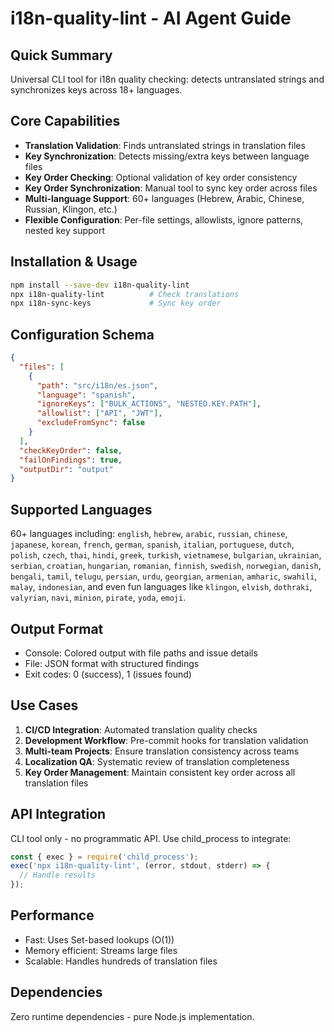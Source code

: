 # i18n-quality-lint - AI Agent Guide

## Quick Summary
Universal CLI tool for i18n quality checking: detects untranslated strings and synchronizes keys across 18+ languages.

## Core Capabilities
- **Translation Validation**: Finds untranslated strings in translation files
- **Key Synchronization**: Detects missing/extra keys between language files
- **Key Order Checking**: Optional validation of key order consistency
- **Key Order Synchronization**: Manual tool to sync key order across files
- **Multi-language Support**: 60+ languages (Hebrew, Arabic, Chinese, Russian, Klingon, etc.)
- **Flexible Configuration**: Per-file settings, allowlists, ignore patterns, nested key support

## Installation & Usage
```bash
npm install --save-dev i18n-quality-lint
npx i18n-quality-lint          # Check translations
npx i18n-sync-keys             # Sync key order
```

## Configuration Schema
```json
{
  "files": [
    {
      "path": "src/i18n/es.json",
      "language": "spanish",
      "ignoreKeys": ["BULK_ACTIONS", "NESTED.KEY.PATH"],
      "allowlist": ["API", "JWT"],
      "excludeFromSync": false
    }
  ],
  "checkKeyOrder": false,
  "failOnFindings": true,
  "outputDir": "output"
}
```

## Supported Languages
60+ languages including: `english`, `hebrew`, `arabic`, `russian`, `chinese`, `japanese`, `korean`, `french`, `german`, `spanish`, `italian`, `portuguese`, `dutch`, `polish`, `czech`, `thai`, `hindi`, `greek`, `turkish`, `vietnamese`, `bulgarian`, `ukrainian`, `serbian`, `croatian`, `hungarian`, `romanian`, `finnish`, `swedish`, `norwegian`, `danish`, `bengali`, `tamil`, `telugu`, `persian`, `urdu`, `georgian`, `armenian`, `amharic`, `swahili`, `malay`, `indonesian`, and even fun languages like `klingon`, `elvish`, `dothraki`, `valyrian`, `navi`, `minion`, `pirate`, `yoda`, `emoji`.

## Output Format
- Console: Colored output with file paths and issue details
- File: JSON format with structured findings
- Exit codes: 0 (success), 1 (issues found)

## Use Cases
1. **CI/CD Integration**: Automated translation quality checks
2. **Development Workflow**: Pre-commit hooks for translation validation
3. **Multi-team Projects**: Ensure translation consistency across teams
4. **Localization QA**: Systematic review of translation completeness
5. **Key Order Management**: Maintain consistent key order across all translation files

## API Integration
CLI tool only - no programmatic API. Use child_process to integrate:
```javascript
const { exec } = require('child_process');
exec('npx i18n-quality-lint', (error, stdout, stderr) => {
  // Handle results
});
```

## Performance
- Fast: Uses Set-based lookups (O(1))
- Memory efficient: Streams large files
- Scalable: Handles hundreds of translation files

## Dependencies
Zero runtime dependencies - pure Node.js implementation.